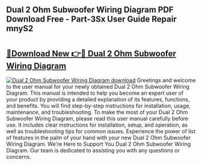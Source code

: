## Dual 2 Ohm Subwoofer Wiring Diagram PDF Download Free - Part-3Sx User Guide Repair mnyS2

# <h2><a href="http://dflmids.blite.top/?on=Dual+2+Ohm+Subwoofer+Wiring+Diagram">🔗Download New 👉🔴 Dual 2 Ohm Subwoofer Wiring Diagram</a></h2>

[![Dual 2 Ohm Subwoofer Wiring Diagram download](https://i.imgur.com/lujVjoI.png)](http://dflmids.blite.top/?on=Dual+2+Ohm+Subwoofer+Wiring+Diagram)
Greetings and welcome to the user manual for your newly obtained Dual 2 Ohm Subwoofer Wiring Diagram. This manual is intended to help you become an expert user of your product by providing a detailed explanation of its features, functions, and benefits. You will find step-by-step instructions for installation, usage, maintenance, and troubleshooting. To make the most of your Dual 2 Ohm Subwoofer Wiring Diagram, please read this user manual carefully before use. It includes clear instructions for installation, setup, and operation, as well as troubleshooting tips for common issues. Experience the power of list of features in the palm of your hand with your new Dual 2 Ohm Subwoofer Wiring Diagram. We're Here to Support You Dual 2 Ohm Subwoofer Wiring Diagram. Our team is dedicated to assisting you with any questions or concerns.
